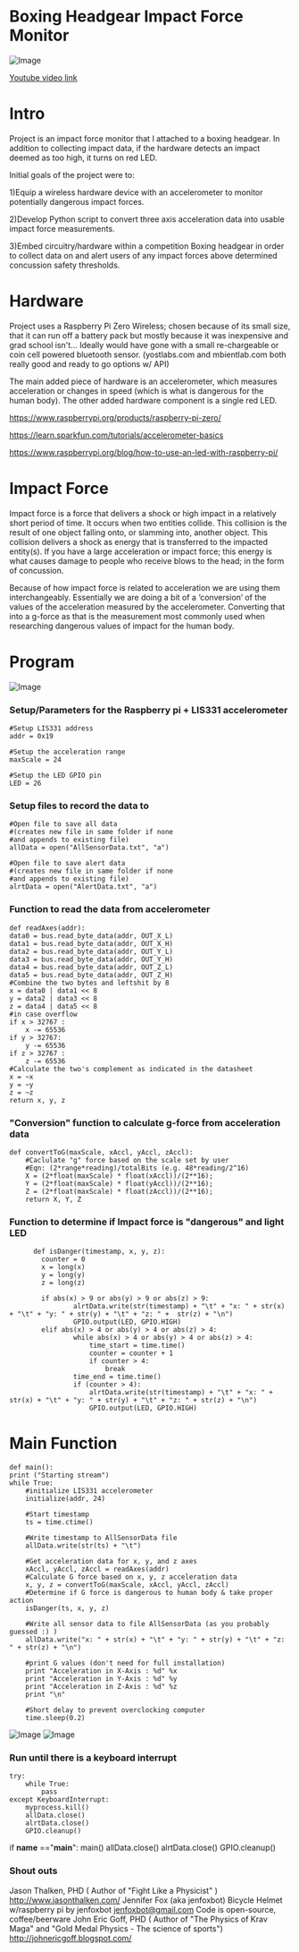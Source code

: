 # Boxing Headgear Impact Force Monitor

![Image](https://github.com/meronrudy/Boxing/blob/master/img/1a.jpg)

[Youtube video link](https://youtu.be/L9z6fRinnuc)
# Intro
Project is an impact force monitor that I attached to a boxing headgear.
In addition to collecting impact data, if the hardware detects an impact deemed as too high, it turns on red LED.

Initial goals of the project were to:

1)Equip a wireless hardware device with an accelerometer to monitor potentially dangerous impact forces.

2)Develop Python script to convert three axis acceleration data into usable impact force measurements.

3)Embed circuitry/hardware within a competition Boxing headgear in order to collect data on and alert users of any impact forces above determined concussion safety thresholds.
# Hardware
Project uses a Raspberry Pi Zero Wireless; chosen because of its small size, that it can run off a battery pack but mostly because it was inexpensive and grad school isn't... Ideally would have gone with a small re-chargeable or coin cell powered bluetooth sensor. (yostlabs.com and mbientlab.com both really good and ready to go options w/ API)

The main added piece of hardware is an accelerometer, which measures acceleration or changes in speed (which is what is dangerous for the human body).  The other added hardware component is a single red LED.

https://www.raspberrypi.org/products/raspberry-pi-zero/

https://learn.sparkfun.com/tutorials/accelerometer-basics

https://www.raspberrypi.org/blog/how-to-use-an-led-with-raspberry-pi/
# Impact Force
Impact force is a force that delivers a shock or high impact in a relatively short period of time. It occurs when two entities collide. This collision is the result of one object falling onto, or slamming into, another object. This collision delivers a shock as energy that is transferred to the impacted entity(s). If you have a large acceleration or impact force; this energy is what causes damage to people who receive blows to the head; in the form of concussion.

Because of how impact force is related to acceleration we are using them interchangeably. Essentially we are doing a bit of a ‘conversion’ of the values of the acceleration measured by the accelerometer. Converting that into a g-force as that is the measurement most commonly used when researching dangerous values of impact for the human body.

# Program

![Image](https://github.com/meronrudy/Boxing/blob/master/img/a.png)

### Setup/Parameters for the Raspberry pi + LIS331 accelerometer
    #Setup LIS331 address
    addr = 0x19

    #Setup the acceleration range
    maxScale = 24

    #Setup the LED GPIO pin
    LED = 26

### Setup files to record the data to

    #Open file to save all data
    #(creates new file in same folder if none
    #and appends to existing file)
    allData = open("AllSensorData.txt", "a")

    #Open file to save alert data
    #(creates new file in same folder if none
    #and appends to existing file)
    alrtData = open("AlertData.txt", "a")

### Function to read the data from accelerometer

    def readAxes(addr):
    data0 = bus.read_byte_data(addr, OUT_X_L)
    data1 = bus.read_byte_data(addr, OUT_X_H)
    data2 = bus.read_byte_data(addr, OUT_Y_L)
    data3 = bus.read_byte_data(addr, OUT_Y_H)
    data4 = bus.read_byte_data(addr, OUT_Z_L)
    data5 = bus.read_byte_data(addr, OUT_Z_H)
    #Combine the two bytes and leftshit by 8
    x = data0 | data1 << 8
    y = data2 | data3 << 8
    z = data4 | data5 << 8
    #in case overflow
    if x > 32767 :
        x -= 65536
    if y > 32767:
        y -= 65536
    if z > 32767 :
        z -= 65536
    #Calculate the two's complement as indicated in the datasheet
    x = ~x
    y = ~y
    z = ~z
    return x, y, z

### "Conversion" function to calculate g-force from acceleration data
    def convertToG(maxScale, xAccl, yAccl, zAccl):
        #Caclulate "g" force based on the scale set by user
        #Eqn: (2*range*reading)/totalBits (e.g. 48*reading/2^16)
        X = (2*float(maxScale) * float(xAccl))/(2**16);
        Y = (2*float(maxScale) * float(yAccl))/(2**16);
        Z = (2*float(maxScale) * float(zAccl))/(2**16);
        return X, Y, Z

### Function to determine if Impact force is "dangerous" and light LED
          def isDanger(timestamp, x, y, z):
            counter = 0
            x = long(x)
            y = long(y)
            z = long(z)

            if abs(x) > 9 or abs(y) > 9 or abs(z) > 9:
                    alrtData.write(str(timestamp) + "\t" + "x: " + str(x) + "\t" + "y: " + str(y) + "\t" + "z: " +  str(z) + "\n")         
                    GPIO.output(LED, GPIO.HIGH)
            elif abs(x) > 4 or abs(y) > 4 or abs(z) > 4:
                    while abs(x) > 4 or abs(y) > 4 or abs(z) > 4:
                        time_start = time.time()
                        counter = counter + 1
                        if counter > 4:
                            break
                    time_end = time.time()
                    if (counter > 4):
                        alrtData.write(str(timestamp) + "\t" + "x: " + str(x) + "\t" + "y: " + str(y) + "\t" + "z: " + str(z) + "\n")
                        GPIO.output(LED, GPIO.HIGH)

# Main Function
    def main():
    print ("Starting stream")
    while True:
        #initialize LIS331 accelerometer
        initialize(addr, 24)

        #Start timestamp
        ts = time.ctime()

        #Write timestamp to AllSensorData file
        allData.write(str(ts) + "\t")

        #Get acceleration data for x, y, and z axes
        xAccl, yAccl, zAccl = readAxes(addr)
        #Calculate G force based on x, y, z acceleration data
        x, y, z = convertToG(maxScale, xAccl, yAccl, zAccl)
        #Determine if G force is dangerous to human body & take proper action
        isDanger(ts, x, y, z)

        #Write all sensor data to file AllSensorData (as you probably guessed :) )
        allData.write("x: " + str(x) + "\t" + "y: " + str(y) + "\t" + "z: " + str(z) + "\n")

        #print G values (don't need for full installation)
        print "Acceleration in X-Axis : %d" %x
        print "Acceleration in Y-Axis : %d" %y
        print "Acceleration in Z-Axis : %d" %z
        print "\n"

        #Short delay to prevent overclocking computer
        time.sleep(0.2)

![Image](https://github.com/meronrudy/Boxing/blob/master/img/b.png)
![Image](https://github.com/meronrudy/Boxing/blob/master/img/c.png)

### Run until there is a keyboard interrupt
    try:
        while True:
            pass
    except KeyboardInterrupt:
        myprocess.kill()
        allData.close()
        alrtData.close()
        GPIO.cleanup()


  if __name__ =="__main__":
      main()
      allData.close()
      alrtData.close()
      GPIO.cleanup()

### Shout outs

Jason Thalken, PHD ( Author of "Fight Like a Physicist" ) <http://www.jasonthalken.com/>
Jennifer Fox (aka jenfoxbot) Bicycle Helmet w/raspberry pi by jenfoxbot <jenfoxbot@gmail.com> Code is open-source, coffee/beerware
John Eric Goff, PHD ( Author of "The Physics of Krav Maga" and "Gold Medal Physics - The science of sports") <http://johnericgoff.blogspot.com/>
